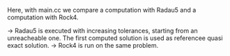 Here, with main.cc we compare a computation with Radau5 and a computation with
Rock4.

-> Radau5 is executed with increasing tolerances, starting from an unreacheable
one. The first computed solution is used as referencee quasi exact solution.
-> Rock4 is run on the same problem.
